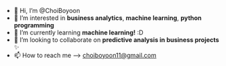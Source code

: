 - 👋 Hi, I’m @ChoiBoyoon
- 👀 I’m interested in **business analytics**, **machine learning**, **python programming**
- 🌱 I’m currently learning **machine learning!** :D
- 💞️ I’m looking to collaborate on **predictive analysis in business projects** ✨
- 📫 How to reach me --> choiboyoon11@gmail.com

<!---
ChoiBoyoon/ChoiBoyoon is a ✨ special ✨ repository because its `README.md` (this file) appears on your GitHub profile.
You can click the Preview link to take a look at your changes.
--->
